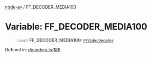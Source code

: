[node-av](../globals.md) / FF\_DECODER\_MEDIA100

# Variable: FF\_DECODER\_MEDIA100

> `const` **FF\_DECODER\_MEDIA100**: [`FFVideoDecoder`](../type-aliases/FFVideoDecoder.md)

Defined in: [decoders.ts:188](https://github.com/seydx/av/blob/f8631fc881b394300b1479f511d55cf1c370a87f/src/constants/decoders.ts#L188)
